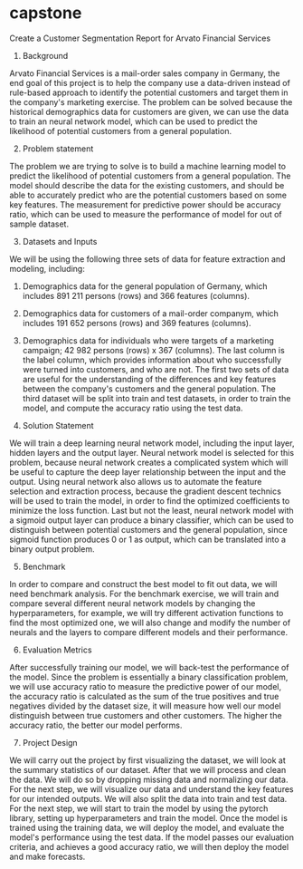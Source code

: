 # capstone
Create a Customer Segmentation Report for Arvato Financial Services

1. Background

Arvato Financial Services is a mail-order sales company in Germany, the end goal of this project is to help the company use a data-driven instead of rule-based approach to identify the potential customers and target them in the company's marketing exercise. 
The problem can be solved because the historical demographics data for customers are given, we can use the data to train an neural network model, which can be used to predict the likelihood of potential customers from a general population. 

2. Problem statement

The problem we are trying to solve is to build a machine learning model to predict the likelihood of potential customers from a general population. The model should describe the data for the existing customers, and should be able to accurately predict who are the potential customers based on some key features. The measurement for predictive power should be accuracy ratio, which can be used to measure the performance of model for out of sample dataset.

3. Datasets and Inputs

We will be using the following three sets of data for feature extraction and modeling, including:
1. Demographics data for the general population of Germany, which includes 891 211 persons (rows) and 366 features (columns).
2. Demographics data for customers of a mail-order companym, which includes 191 652 persons (rows) and 369 features (columns).
3. Demographics data for individuals who were targets of a marketing campaign; 42 982 persons (rows) x 367 (columns). The last column is the label column, which provides information about who successfully were turned into customers, and who are not. 
The first two sets of data are useful for the understanding of the differences and key features between the company's customers and the general population. The third dataset will be split into train and test datasets, in order to train the model, and compute the accuracy ratio using the test data. 

4. Solution Statement

We will train a deep learning neural network model, including the input layer, hidden layers and the output layer. Neural network model is selected for this problem, because neural network creates a complicated system which will be useful to capture the deep layer relationship between the input and the output. Using neural network also allows us to automate the feature selection and extraction process, because the gradient descent technics will be used to train the model, in order to find the optimized coefficients to minimize the loss function. Last but not the least, neural network model with a sigmoid output layer can produce a binary classifier, which can be used to distinguish between potential customers and the general population, since sigmoid function produces 0 or 1 as output, which can be translated into a binary output problem.

5. Benchmark

In order to compare and construct the best model to fit out data, we will need benchmark analysis. For the benchmark exercise, we will train and compare several different neural network models by changing the hyperparameters, for example, we will try different activation functions to find the most optimized one, we will also change and modify the number of neurals and the layers to compare different models and their performance. 

6. Evaluation Metrics

After successfully training our model, we will back-test the performance of the model. Since the problem is essentially a binary classification problem, we will use accuracy ratio to measure the predictive power of our model, the accuracy ratio is calculated as the sum of the true positives and true negatives divided by the dataset size, it will measure how well our model distinguish between true customers and other customers. The higher the accuracy ratio, the better our model performs. 

7. Project Design

We will carry out the project by first visualizing the dataset, we will look at the summary statistics of our dataset. After that we will process and clean the data. We will do so by dropping missing data and normalizing our data. For the next step, we will visualize our data and understand the key features for our intended outputs. We will also split the data into train and test data. For the next step, we will start to train the model by using the pytorch library, setting up hyperparameters and train the model. Once the model is trained using the training data, we will deploy the model, and evaluate the model's performance using the test data. If the model passes our evaluation criteria, and achieves a good accuracy ratio, we will then deploy the model and make forecasts.  

